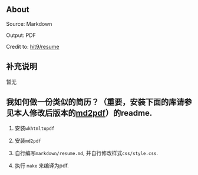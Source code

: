 About
------

Source: Markdown

Output: PDF


Credit to: [hit9/resume](https://github.com/hit9/resume.pdf)

补充说明
--------

暂无

我如何做一份类似的简历？（重要，安装下面的库请参见本人修改后版本的[md2pdf](https://github.com/billweasley/md2pdf.pdf)）的readme.
-----------------------

1. 安装`wkhtmltopdf`

2. 安装`md2pdf`

3. 自行编写`markdown/resume.md`, 并自行修改样式`css/style.css`.

4. 执行 `make` 来编译为pdf.

